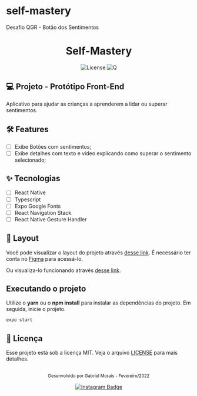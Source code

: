 # self-mastery

Desafio QGR - Botão dos Sentimentos

<h1 align="center">
 Self-Mastery
</h1>

<p align="center">
  <img alt="License" src="https://img.shields.io/static/v1?label=license&message=MIT&color=f09552&labelColor=0A1033">

 <img src="https://img.shields.io/static/v1?label=QGR&message=00&color=f09552&labelColor=0A1033" alt="Q" />
</p>

## 💻 Projeto - Protótipo Front-End

Aplicativo para ajudar as crianças a aprenderem a lidar ou superar sentimentos.

## :hammer_and_wrench: Features

- [ ] Exibe Botões com sentimentos;
- [ ] Exibe detalhes com texto e video explicando como superar o sentimento selecionado;

## ✨ Tecnologias

- [ ] React Native
- [ ] Typescript
- [ ] Expo Google Fonts
- [ ] React Navigation Stack
- [ ] React Native Gesture Handler

## 🔖 Layout

Você pode visualizar o layout do projeto através [desse link](https://www.figma.com/file/tRhlRPnjM4VpLMtJtQcM8o/Sef-Mastery?node-id=176%3A23). É necessário ter conta no [Figma](http://figma.com/) para acessá-lo.

Ou visualiza-lo funcionando através [desse link](https://self-mastery.netlify.app/).

## Executando o projeto

Utilize o **yarn** ou o **npm install** para instalar as dependências do projeto.
Em seguida, inicie o projeto.

```cl
expo start
```

## 📄 Licença

Esse projeto está sob a licença MIT. Veja o arquivo [LICENSE](LICENSE.md) para mais detalhes.

<br />

<div align="center">
  <small>Desenvolvido por Gabriel Morais - Fevereiro/2022</small>

  [![Instagram Badge](https://img.shields.io/badge/-moraisgabriel11-19258E?style=flat-square&labelColor=19258E&logo=instagram&logoColor=white&link=https://www.instagram.com/moraisgabriel11/)](https://www.instagram.com/moraisgabriel11/)
</div>
